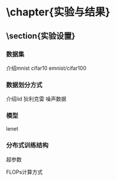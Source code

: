 # \chapter{实验与结果}

## \section{实验设置}

### 数据集

介绍mnist cifar10 emnist/cifar100

### 数据划分方式

介绍iid 狄利克雷 噪声数据

### 模型

lenet

### 分布式训练结构

超参数

FLOPs计算方式
